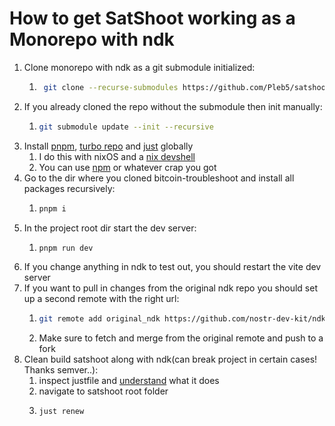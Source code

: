 # How to get SatShoot working as a Monorepo with ndk
1. Clone monorepo with ndk as a git submodule initialized:
    1. ```bash
        git clone --recurse-submodules https://github.com/Pleb5/satshoot.git
        ```
2. If you already cloned the repo without the submodule then init manually:
    1.  ```bash
        git submodule update --init --recursive
        ```
3. Install [pnpm](https://pnpm.io/), [turbo repo](https://turbo.build/repo) and [just](https://github.com/casey/just) globally
    1. I do this with nixOS and a [nix devshell](https://github.com/Pleb5/devshell)
    2. You can use [npm](install_tools.sh) or whatever crap you got
4. Go to the dir where you cloned bitcoin-troubleshoot and install all packages recursively:
    1.  ```bash
        pnpm i
        ```
5. In the project root dir start the dev server:
    1.  ```bash
        pnpm run dev
        ```
6. If you change anything in ndk to test out, you should restart the vite dev server
7. If you want to pull in changes from the original ndk repo you should set up a second remote with the right url:
    1. ```bash
       git remote add original_ndk https://github.com/nostr-dev-kit/ndk.git
        ```
    2. Make sure to fetch and merge from the original remote and push to a fork
8. Clean build satshoot along with ndk(can break project in certain cases! Thanks semver..):
    1. inspect justfile and [understand](https://github.com/casey/just) what it does
    2. navigate to satshoot root folder
    3.  ```bash
        just renew
        ```
